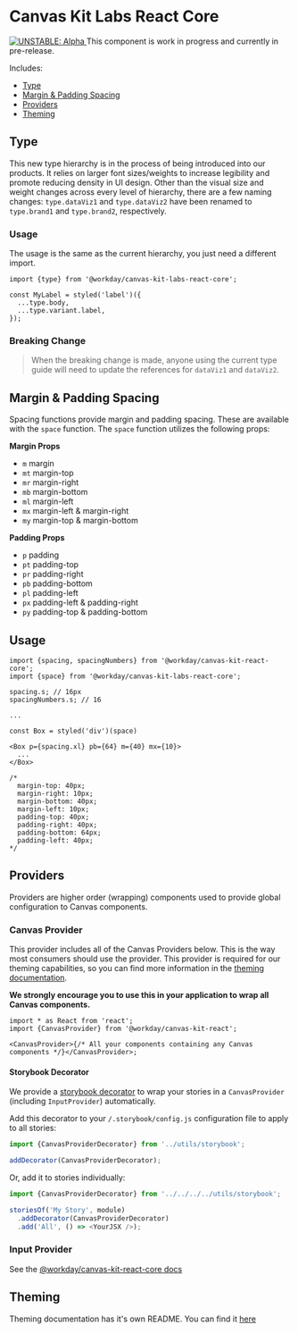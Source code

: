# Canvas Kit Labs React Core

<a href="https://github.com/Workday/canvas-kit/tree/master/modules/_labs/README.md">
  <img src="https://img.shields.io/badge/UNSTABLE-alpha-orange" alt="UNSTABLE: Alpha" />
</a>  This component is work in progress and currently in pre-release.

Includes:

- [Type](#type)
- [Margin & Padding Spacing](#margin-padding-spacing)
- [Providers](#providers)
- [Theming](#theming)

## Type

This new type hierarchy is in the process of being introduced into our products. It relies on larger
font sizes/weights to increase legibility and promote reducing density in UI design. Other than the
visual size and weight changes across every level of hierarchy, there are a few naming changes:
`type.dataViz1` and `type.dataViz2` have been renamed to `type.brand1` and `type.brand2`,
respectively.

### Usage

The usage is the same as the current hierarchy, you just need a different import.

```tsx
import {type} from '@workday/canvas-kit-labs-react-core';

const MyLabel = styled('label')({
  ...type.body,
  ...type.variant.label,
});
```

### Breaking Change

> When the breaking change is made, anyone using the current type guide will need to update the
> references for `dataViz1` and `dataViz2`.

## Margin & Padding Spacing

Spacing functions provide margin and padding spacing. These are available with the `space` function.
The `space` function utilizes the following props:

**Margin Props**

- `m` margin
- `mt` margin-top
- `mr` margin-right
- `mb` margin-bottom
- `ml` margin-left
- `mx` margin-left & margin-right
- `my` margin-top & margin-bottom

**Padding Props**

- `p` padding
- `pt` padding-top
- `pr` padding-right
- `pb` padding-bottom
- `pl` padding-left
- `px` padding-left & padding-right
- `py` padding-top & padding-bottom

## Usage

```tsx
import {spacing, spacingNumbers} from '@workday/canvas-kit-react-core';
import {space} from '@workday/canvas-kit-labs-react-core';

spacing.s; // 16px
spacingNumbers.s; // 16

...

const Box = styled('div')(space)

<Box p={spacing.xl} pb={64} m={40} mx={10}>
  ...
</Box>

/*
  margin-top: 40px;
  margin-right: 10px;
  margin-bottom: 40px;
  margin-left: 10px;
  padding-top: 40px;
  padding-right: 40px;
  padding-bottom: 64px;
  padding-left: 40px;
*/
```

## Providers

Providers are higher order (wrapping) components used to provide global configuration to Canvas
components.

### Canvas Provider

This provider includes all of the Canvas Providers below. This is the way most consumers should use
the provider. This provider is required for our theming capabilities, so you can find more
information in the [theming documentation](./lib/theming/README.md).

**We strongly encourage you to use this in your application to wrap all Canvas components.**

```tsx
import * as React from 'react';
import {CanvasProvider} from '@workday/canvas-kit-react';

<CanvasProvider>{/* All your components containing any Canvas components */}</CanvasProvider>;
```

#### Storybook Decorator

We provide a [storybook decorator](../../utils/storybook/CanvasProviderDecorator.tsx) to wrap your
stories in a `CanvasProvider` (including `InputProvider`) automatically.

Add this decorator to your `/.storybook/config.js` configuration file to apply to all stories:

```js
import {CanvasProviderDecorator} from '../utils/storybook';

addDecorator(CanvasProviderDecorator);
```

Or, add it to stories individually:

```js
import {CanvasProviderDecorator} from '../../../../utils/storybook';

storiesOf('My Story', module)
  .addDecorator(CanvasProviderDecorator)
  .add('All', () => <YourJSX />);
```

### Input Provider

See the [@workday/canvas-kit-react-core docs](../../../core/react/README.md#input-provider)

## Theming

Theming documentation has it's own README. You can find it [here](./lib/theming/README.md)
